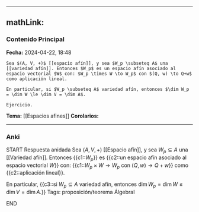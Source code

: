 
---
mathLink:
---
### Contenido Principal

**Fecha:** 2024-04-22, 18:48

```ad-lemma
Sea $(A, V, +)$ [[espacio afín]], y sea $W_p \subseteq A$ una [[variedad afín]]. Entonces $W_p$ es un espacio afín asociado al espacio vectorial $W$ con: $W_p \times W \to W_p$ con $(Q, w) \to Q+w$ como aplicación lineal.

En particular, si $W_p \subseteq A$ variedad afín, entonces $\dim W_p = \dim W \le \dim V = \dim A$.
```

```ad-proof
Ejercicio.
```

**Tema:** [[Espacios afines]]
**Corolarios:**

---
### Anki

START
Respuesta anidada
Sea $(A, V, +)$ [[Espacio afín]], y sea $W_p \subseteq A$ una [[Variedad afín]]. Entonces {{c1::$W_p$}} es {{c2::un espacio afín asociado al espacio vectorial $W$}} con: {{c1::$W_p \times W \to W_p$ con $(Q, w) \to Q+w$}} como {{c2::aplicación lineal}}.

En particular, {{c3::si $W_p \subseteq A$ variedad afín, entonces $\dim W_p = \dim W \le \dim V = \dim A$.}}
Tags: proposición/teorema ÁlgebraI
<!--ID: 1714060760748-->
END

